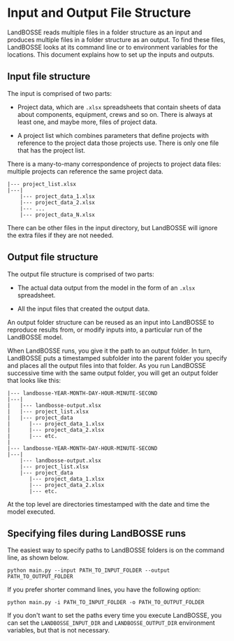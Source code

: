 # Input and Output File Structure

LandBOSSE reads multiple files in a folder structure as an input and produces multiple files in a folder structure as an output. To find these files, LandBOSSE looks at its command line or to environment variables for the locations. This document explains how to set up the inputs and outputs.

## Input file structure

The input is comprised of two parts:

+ Project data, which are `.xlsx` spreadsheets that contain sheets of data about components, equipment, crews and so on. There is always at least one, and maybe more, files of project data.

+ A project list which combines parameters that define projects with reference to the project data those projects use. There is only one file that has the project list.

There is a many-to-many correspondence of projects to project data files: multiple projects can reference the same project data.

``` 
|--- project_list.xlsx
|---|
    |--- project_data_1.xlsx
    |--- project_data_2.xlsx
    |--- ...
    |--- project_data_N.xlsx
```

There can be other files in the input directory, but LandBOSSE will ignore the extra files if they are not needed.

## Output file structure

The output file structure is comprised of two parts:

+ The actual data output from the model in the form of an `.xlsx` spreadsheet.

+ All the input files that created the output data.

An output folder structure can be reused as an input into LandBOSSE to reproduce results from, or modify inputs into, a particular run of the LandBOSSE model.

When LandBOSSE runs, you give it the path to an output folder. In turn, LandBOSSE puts a timestamped subfolder into the parent folder you specify and places all the output files into that folder. As you run LandBOSSE successive time with the same output folder, you will get an output folder that looks like this:

``` 
|--- landbosse-YEAR-MONTH-DAY-HOUR-MINUTE-SECOND
|---|
|   |--- landbosse-output.xlsx
|   |--- project_list.xlsx
|   |--- project_data
|      |--- project_data_1.xlsx
|      |--- project_data_2.xlsx
|      |--- etc.
|
|--- landbosse-YEAR-MONTH-DAY-HOUR-MINUTE-SECOND
|---|
    |--- landbosse-output.xlsx
    |--- project_list.xlsx
    |--- project_data
       |--- project_data_1.xlsx
       |--- project_data_2.xlsx
       |--- etc.
```

At the top level are directories timestamped with the date and time the model executed.

## Specifying files during LandBOSSE runs

The easiest way to specify paths to LandBOSSE folders is on the command line, as shown below.

``` 
python main.py --input PATH_TO_INPUT_FOLDER --output PATH_TO_OUTPUT_FOLDER
```

If you prefer shorter command lines, you have the following option:

``` 
python main.py -i PATH_TO_INPUT_FOLDER -o PATH_TO_OUTPUT_FOLDER
```

If you don't want to set the paths every time you execute LandBOSSE, you can set the `LANDBOSSE_INPUT_DIR` and `LANDBOSSE_OUTPUT_DIR` environment variables, but that is not necessary.
